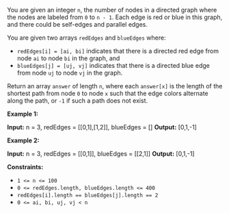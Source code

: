 
You are given an integer  `n`, the number of nodes in a directed graph where the nodes are labeled from  `0`  to  `n - 1`. Each edge is red or blue in this graph, and there could be self-edges and parallel edges.

You are given two arrays  `redEdges`  and  `blueEdges`  where:

-   `redEdges[i] = [ai, bi]`  indicates that there is a directed red edge from node  `ai`  to node  `bi`  in the graph, and
-   `blueEdges[j] = [uj, vj]`  indicates that there is a directed blue edge from node  `uj`  to node  `vj`  in the graph.

Return an array  `answer`  of length  `n`, where each  `answer[x]`  is the length of the shortest path from node  `0`  to node  `x`  such that the edge colors alternate along the path, or  `-1`  if such a path does not exist.

**Example 1:**

**Input:** n = 3, redEdges = [[0,1],[1,2]], blueEdges = []
**Output:** [0,1,-1]

**Example 2:**

**Input:** n = 3, redEdges = [[0,1]], blueEdges = [[2,1]]
**Output:** [0,1,-1]

**Constraints:**

-   `1 <= n <= 100`
-   `0 <= redEdges.length, blueEdges.length <= 400`
-   `redEdges[i].length == blueEdges[j].length == 2`
-   `0 <= ai, bi, uj, vj < n`
